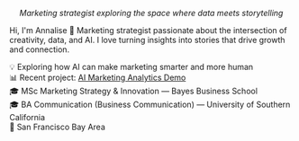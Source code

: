 <p align="center"><i>Marketing strategist exploring the space where data meets storytelling</i></p>
Hi, I'm Annalise 👋  
Marketing strategist passionate about the intersection of creativity, data, and AI.  
I love turning insights into stories that drive growth and connection.  

💡 Exploring how AI can make marketing smarter and more human  
📊 Recent project: [AI Marketing Analytics Demo](https://github.com/annaliseorozco5/AI-marketing-analytics-demo)  
🎓 MSc Marketing Strategy & Innovation — Bayes Business School  
🎓 BA Communication (Business Communication) — University of Southern California  
📍 San Francisco Bay Area  
